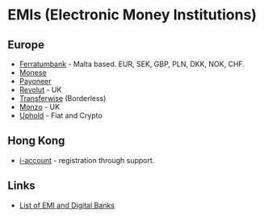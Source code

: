 # EMIs (Electronic Money Institutions)


## Europe
* [Ferratumbank](https://www.ferratumbank.com/) - Malta based. EUR, SEK, GBP, PLN, DKK, NOK, CHF.
* [Monese](https://monese.com/)
* [Payoneer](https://www.payoneer.com)
* [Revolut](https://www.revolut.com/) - UK
* [Transferwise](https://transferwise.com) (Borderless)
* [Monzo](https://monzo.com/) - UK
* [Uphold](https://uphold.com/) - Fiat and Crypto

## Hong Kong
* [i-account](https://www.i-account.cc/) - registration through support.


## Links

* [List of EMI and Digital Banks](https://www.streber.org/list-of-offshore-banks/list-emi-digital-banks/)
